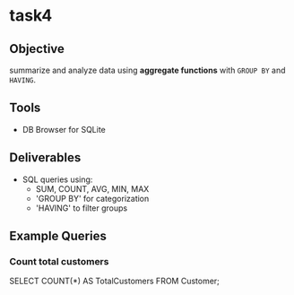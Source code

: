 # task4
##  Objective
summarize and analyze data using **aggregate functions** with `GROUP BY` and `HAVING`.

##  Tools
- DB Browser for SQLite  

##  Deliverables
- SQL queries using:
  - SUM, COUNT, AVG, MIN, MAX
  - 'GROUP BY' for categorization
  - 'HAVING' to filter groups

## Example Queries

### Count total customers
SELECT COUNT(*) AS TotalCustomers
FROM Customer;
